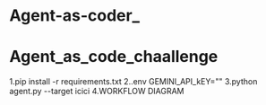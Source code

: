 ﻿# Agent-as-coder_
# Agent_as_code_chaallenge
1.pip install -r requirements.txt
2..env GEMINI_API_kEY=""
3.python agent.py --target icici
4.WORKFLOW DIAGRAM


